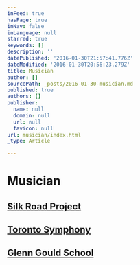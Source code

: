 ```yaml
---
inFeed: true
hasPage: true
inNav: false
inLanguage: null
starred: true
keywords: []
description: ''
datePublished: '2016-01-30T21:57:41.776Z'
dateModified: '2016-01-30T20:56:23.279Z'
title: Musician
author: []
sourcePath: _posts/2016-01-30-musician.md
published: true
authors: []
publisher:
  name: null
  domain: null
  url: null
  favicon: null
url: musician/index.html
_type: Article

---
```

# Musician

## [Silk Road Project][0]

## [Toronto Symphony][1]

## [Glenn Gould School][2]

[0]: http://www.silkroadproject.org/
[1]: http://www.tso.ca/
[2]: https://www.google.ca/webhp?sourceid=chrome-instant&ion=1&espv=2&ie=UTF-8#q=rcm%20glenn%20gould%20school